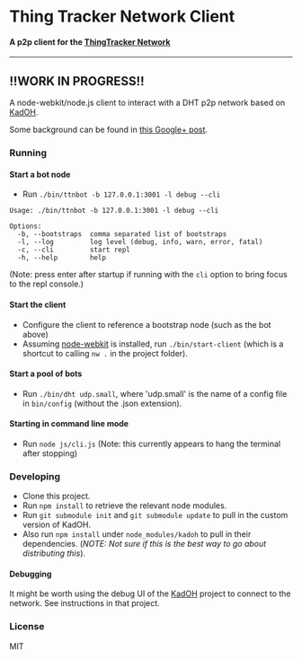 
Thing Tracker Network Client
=====================

#### A p2p client for the [ThingTracker Network](http://thingtracker.net)

----
!!WORK IN PROGRESS!!
----

A node-webkit/node.js client to interact with a DHT p2p network based on [KadOH](https://github.com/jinroh/kadoh).

Some background can be found in [this Google+ post](https://plus.google.com/u/0/106465579732448802787/posts/1yuLciyHbBA).

### Running

#### Start a bot node
* Run `./bin/ttnbot -b 127.0.0.1:3001 -l debug --cli`

```
Usage: ./bin/ttnbot -b 127.0.0.1:3001 -l debug --cli

Options:
  -b, --bootstraps  comma separated list of bootstraps
  -l, --log         log level (debug, info, warn, error, fatal)
  -c, --cli         start repl
  -h, --help        help
```
(Note: press enter after startup if running with the `cli` option to bring focus to the repl console.)

#### Start the client
* Configure the client to reference a bootstrap node (such as the bot above)
* Assuming [node-webkit](https://github.com/rogerwang/node-webkit) is installed, run `./bin/start-client` (which is a shortcut to calling `nw .` in the project folder).

#### Start a pool of bots
* Run `./bin/dht udp.small`, where 'udp.small' is the name of a config file in `bin/config` (without the .json extension).

#### Starting in command line mode
* Run `node js/cli.js`
(Note: this currently appears to hang the terminal after stopping)

### Developing
* Clone this project.
* Run `npm install` to retrieve the relevant node modules.
* Run `git submodule init` and `git submodule update` to pull in the custom version of KadOH.
* Also run `npm install` under `node_modules/kadoh` to pull in their dependencies. (_NOTE: Not sure if this is the best way to go about distributing this_).

#### Debugging
It might be worth using the debug UI of the [KadOH](https://github.com/jinroh/kadoh) project to connect to the network. See instructions in that project.


### License
MIT